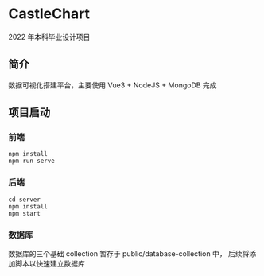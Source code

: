 # CastleChart
2022 年本科毕业设计项目
## 简介
数据可视化搭建平台，主要使用 Vue3 + NodeJS + MongoDB 完成

## 项目启动
### 前端
```
npm install
npm run serve
```

### 后端
```
cd server
npm install
npm start
```

### 数据库
数据库的三个基础 collection 暂存于 public/database-collection 中，
后续将添加脚本以快速建立数据库
